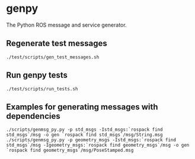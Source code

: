 # genpy

The Python ROS message and service generator.

## Regenerate test messages

```console
./test/scripts/gen_test_messages.sh
```

## Run genpy tests

```console
./test/scripts/run_tests.sh
```

## Examples for generating messages with dependencies

```console
./scripts/genmsg_py.py -p std_msgs -Istd_msgs:`rospack find std_msgs`/msg -o gen `rospack find std_msgs`/msg/String.msg
./scripts/genmsg_py.py -p geometry_msgs -Istd_msgs:`rospack find std_msgs`/msg -Igeometry_msgs:`rospack find geometry_msgs`/msg -o gen `rospack find geometry_msgs`/msg/PoseStamped.msg
```
